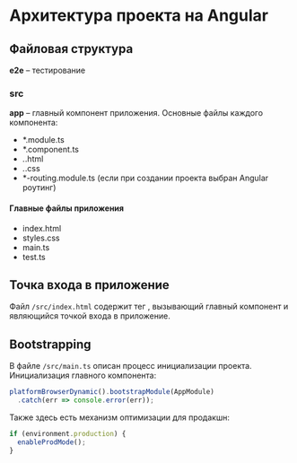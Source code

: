 # Архитектура проекта на Angular

## Файловая структура

**e2e** – тестирование

### src

**app** – главный компонент приложения. Основные файлы каждого компонента:
- *.module.ts
- *.component.ts
- *.*.html
- *.*.css
- *-routing.module.ts (если при создании проекта выбран Angular роутинг)

#### Главные файлы приложения

- index.html
- styles.css
- main.ts
- test.ts

## Точка входа в приложение

Файл `/src/index.html` содержит тег <app-root>, вызывающий главный компонент и являющийся точкой входа в приложение.

## Bootstrapping

В файле `/src/main.ts` описан процесс инициализации проекта. Инициализация главного компонента:

```typescript
platformBrowserDynamic().bootstrapModule(AppModule)
  .catch(err => console.error(err));
```

Также здесь есть механизм оптимизации для продакшн:

```typescript
if (environment.production) {
  enableProdMode();
}
```
